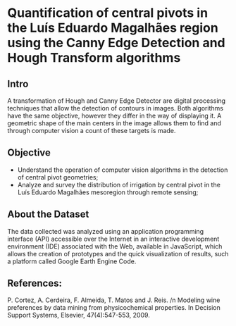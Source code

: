 #  Quantification of central pivots in the Luís Eduardo Magalhães region using the Canny Edge Detection and Hough Transform algorithms

## Intro

A transformation of Hough and Canny Edge Detector are digital processing techniques that allow the detection of contours in images. Both algorithms have the same objective, however they differ in the way of displaying it. A geometric shape of the main centers in the image allows them to find and through computer vision a count of these targets is made.

## Objective

- Understand the operation of computer vision algorithms in the detection of central pivot geometries;
- Analyze and survey the distribution of irrigation by central pivot in the Luís Eduardo Magalhães mesoregion through remote sensing;

## About the Dataset

The data collected was analyzed using an application programming interface (API) accessible over the Internet in an interactive development environment (IDE) associated with the Web, available in JavaScript, which allows the creation of prototypes and the quick visualization of results, such a platform called Google Earth Engine Code.

## References:

P. Cortez, A. Cerdeira, F. Almeida, T. Matos and J. Reis. /n 
Modeling wine preferences by data mining from physicochemical properties. In Decision Support Systems, Elsevier, 47(4):547-553, 2009.
